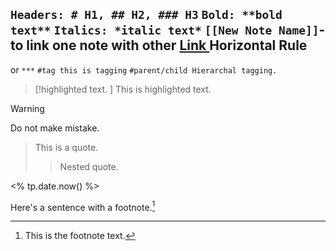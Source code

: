 `Headers: # H1, ## H2, ### H3`
`Bold: **bold text**`
`Italics: *italic text*`
`[[New Note Name]]`- to link one note with other
[ Link ]( www.google.com )
Horizontal Rule
---
or 
`***`
`#tag this is tagging`
`#parent/child Hierarchal tagging.`

>[!highlighted text. ]
>This is highlighted text.

>[!Warning]
>Do not make mistake.

> This is a quote.
> > Nested quote.


<% tp.date.now() %>

Here's a sentence with a footnote.[^1]

[^1]: This is the footnote text.

